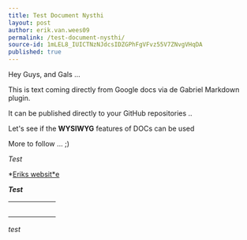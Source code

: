 ```yaml
---
title: Test Document Nysthi
layout: post
author: erik.van.wees09
permalink: /test-document-nysthi/
source-id: 1mLEL8_IUICTNzNJdcsIDZGPhFgVFvz55V7ZNvgVHqDA
published: true
---
```

Hey Guys, and Gals ...

This is text coming directly from Google docs via de Gabriel Markdown plugin.

It can be published directly to your GitHub repositories ..

Let's see if the **WYSIWYG** features of DOCs can be used

More to follow … ;)

*Test*

*[Eriks websit*e](https://erikvanwees.github.io/)

**_Test_**

<table>
  <tr>
    <td></td>
    <td></td>
    <td></td>
    <td></td>
    <td></td>
    <td></td>
  </tr>
  <tr>
    <td></td>
    <td></td>
    <td></td>
    <td></td>
    <td></td>
    <td></td>
  </tr>
  <tr>
    <td></td>
    <td></td>
    <td></td>
    <td></td>
    <td></td>
    <td></td>
  </tr>
  <tr>
    <td></td>
    <td></td>
    <td></td>
    <td></td>
    <td></td>
    <td></td>
  </tr>
  <tr>
    <td></td>
    <td></td>
    <td></td>
    <td></td>
    <td></td>
    <td></td>
  </tr>
</table>


*test*

